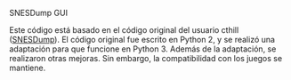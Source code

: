 SNESDump GUI

Este código está basado en el código original del usuario cthill ([SNESDump](https://github.com/cthill/SNESDump)). 
El código original fue escrito en Python 2, y se realizó una adaptación para que funcione en Python 3. 
Además de la adaptación, se realizaron otras mejoras. 
Sin embargo, la compatibilidad con los juegos se mantiene.
